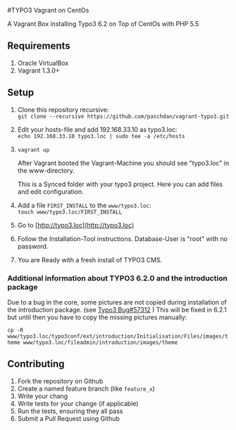 #TYPO3 Vagrant on CentOs

A Vagrant Box installing Typo3 6.2 on Top of CentOs with PHP 5.5

## Requirements

1. Oracle VirtualBox
2. Vagrant 1.3.0+

## Setup
1. Clone this repository recursive:     
    `git clone --recursive https://github.com/paschdan/vagrant-typo3.git`
    
2. Edit your hosts-file and add 192.168.33.10 as typo3.loc:     
    `echo 192.168.33.10 typo3.loc | sudo tee -a /etc/hosts`
    
3. `vagrant up`

    After Vagrant booted the Vagrant-Machine you should see "typo3.loc" in the www-directory.
    
    This is a Synced folder with your typo3 project. Here you can add files and edit configuration.

4. Add a file `FIRST_INSTALL` to the `www/typo3.loc`:     
    `touch www/typo3.loc/FIRST_INSTALL`

5. Go to [http://typo3.loc](http://typo3.loc)

6. Follow the Installation-Tool instructions. Database-User is "root" with no password.

7. You are Ready with a fresh install of TYPO3 CMS.

### Additional information about TYPO3 6.2.0 and the introduction package

Due to a bug in the core, some pictures are not copied during installation of the introduction package. (see [Typo3 Bug#57312](http://forge.typo3.org/issues/57312) )
This will be fixed in 6.2.1 but until then you have to copy the missing pictures manually:

   `cp -R www/typo3.loc/typo3conf/ext/introduction/Initialisation/Files/images/theme www/typo3.loc/fileadmin/introduction/images/theme` 


## Contributing

1. Fork the repository on Github
2. Create a named feature branch (like `feature_x`)
3. Write your chang
4. Write tests for your change (if applicable)
5. Run the tests, ensuring they all pass
6. Submit a Pull Request using Github
